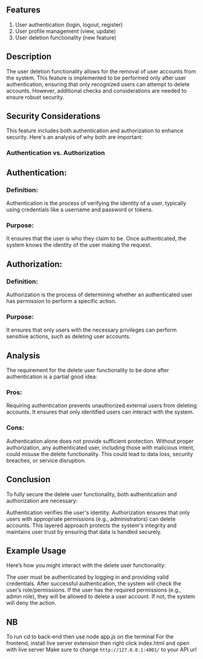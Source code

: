 ## Features
1. User authentication (login, logout, register)
2. User profile management (view, update)
3. User deletion functionality (new feature)

## Description
The user deletion functionality allows for the removal of user accounts from the system. This feature is implemented to be performed only after user authentication, ensuring that only recognized users can attempt to delete accounts. However, additional checks and considerations are needed to ensure robust security.

## Security Considerations
This feature includes both authentication and authorization to enhance security. Here's an analysis of why both are important:

### Authentication vs. Authorization
## Authentication:

### Definition: 
Authentication is the process of verifying the identity of a user, typically using credentials like a username and password or tokens.
### Purpose: 
It ensures that the user is who they claim to be. Once authenticated, the system knows the identity of the user making the request.

## Authorization:

### Definition: 
Authorization is the process of determining whether an authenticated user has permission to perform a specific action.
### Purpose: 
It ensures that only users with the necessary privileges can perform sensitive actions, such as deleting user accounts.

## Analysis
The requirement for the delete user functionality to be done after authentication is a partial good idea:

### Pros: 
Requiring authentication prevents unauthorized external users from deleting accounts. It ensures that only identified users can interact with the system.
### Cons: 
Authentication alone does not provide sufficient protection. Without proper authorization, any authenticated user, including those with malicious intent, could misuse the delete functionality. This could lead to data loss, security breaches, or service disruption.

## Conclusion
To fully secure the delete user functionality, both authentication and authorization are necessary:

Authentication verifies the user's identity.
Authorization ensures that only users with appropriate permissions (e.g., administrators) can delete accounts.
This layered approach protects the system's integrity and maintains user trust by ensuring that data is handled securely.

## Example Usage
Here’s how you might interact with the delete user functionality:

The user must be authenticated by logging in and providing valid credentials.
After successful authentication, the system will check the user’s role/permissions.
If the user has the required permissions (e.g., admin role), they will be allowed to delete a user account. If not, the system will deny the action.

## NB
To run cd to back-end then use node app.js on the terminal
For the frontend, install live server extension then right click index.html and open with live server
Make sure to change `http://127.0.0.1:4001/` to your API url
